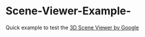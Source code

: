 # Scene-Viewer-Example-
Quick example to test the [3D Scene Viewer by Google](https://developers.google.com/ar/develop/java/scene-viewer)

